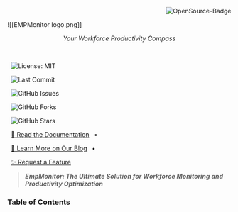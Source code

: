 <div align="right">

  <img src="https://img.shields.io/badge/OpenSource-000?style=for-the-badge&logo=ghost&logoColor=black&color=ffd700" alt="OpenSource-Badge">

</div>

![[EMPMonitor logo.png]]<p align="center"><i>Your Workforce Productivity Compass</i></p>
<p align="center">

  <!-- <img src="https://github.com/abhishekglb/EmpMonitor/actions/workflows/main.yml/badge.svg" alt="Build Status"> -->

  <img src="https://img.shields.io/github/license/Rohit-6/EMPMonitor" alt="License: MIT">

  <img src="https://img.shields.io/github/last-commit/Rohit-6/EMPMonitor" alt="Last Commit">

  <img src="https://img.shields.io/github/issues/Rohit-6/EMPMonitor" alt="GitHub Issues">

  <img src="https://img.shields.io/github/forks/Rohit-6/EMPMonitor" alt="GitHub Forks">

  <img src="https://img.shields.io/github/stars/Rohit-6/EMPMonitor" alt="GitHub Stars">

</p>

<p align="center">

  <a href="#">📘 Read the Documentation</a> &ensp;•&ensp;

  <a href="https://empmonitor.com/blog">📝 Learn More on Our Blog</a> &ensp;•&ensp;

  <a href="https://github.com/Rohit-6/EMPMonitor/issues/new">✨ Request a Feature</a>

</p>

> **_EmpMonitor: The Ultimate Solution for Workforce Monitoring and Productivity Optimization_**
### Table of Contents
